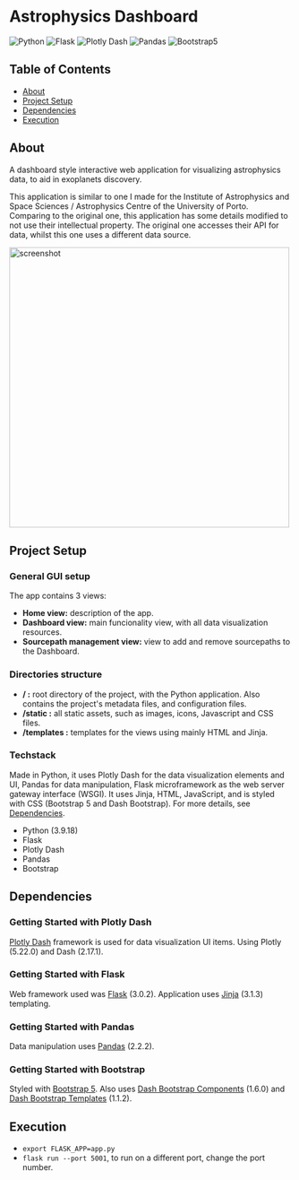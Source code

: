 # Astrophysics Dashboard
![Python](https://img.shields.io/badge/python-%23F0F0F0?style=for-the-badge&logo=data%3Aimage%2Fpng%3Bbase64%2CiVBORw0KGgoAAAANSUhEUgAAADAAAAAwCAYAAABXAvmHAAAACXBIWXMAAAsTAAALEwEAmpwYAAADGUlEQVR4nO2YPWgUQRTHZ2dzM5dYaCFBAiaFNkZRBMUuiI0fRdBCwSZFolj4kWCSmRMJhyksBJVgI2qhhYIpFEREczPZmUSDSBo%2FkIAERWMnETQmSDRPdm89g4TczCXrXnD%2F8Jpr9vfb92Z25hBKkiRJEoTAQTy3GWcEd7i8i7l4hZkYx0x%2Bx1xMYi4%2BYCaeOlxecrncgbJZXD5vrUNsDIC5BNNyuHiITnor40ZHKHuvCjM5ZgNfKCaHYu%2BEy%2Fp3lgQflpvJ7YpVAHPZHL7NMXRK1COeq8VcvrAYpe54BZhoy4PIa39%2Bk13mAvJiWQgUOtAu6%2Bw6IMtEoMRyEoGYu%2BSEHQBN2kBTmFVToOkzUGTfUhWAoBSdAU0Plf70jLfW4fJy%2BKWdWMi8lySgg%2FoKMl1nze52ykbM5LfFhi5BAEDRs3b0%2Be1w0d%2F4HALnzQTIqBW%2Fw0VP1PBBMXEsEFDk9LwCfnlVq4wFMBNvohcQn1H7o%2Bp8B%2BjtogKK7DGjb%2FVWYC5mIhaY8A%2BCyId%2Fsqw6WKjFBVrNBHhuezTjIn9iJt87TF5FHXLN78eBpreKwufrjNn4ZORBy1EYwVw2oc6%2BmuBmZhgAhEHRC4bw%2Fk50zkyAi6Pmu4i4iY4%2FoKbQhZFRqQOg6LAxfH6EuJkAEy2GW2A%2FynoVAdTjyhrQtAc0eQua%2FrAC06YC6SYjAbdT7DWZZ8T61gXwXsUW0ORTJNB6Vg2mNpn1mMn1BgJDeXiUBk3eRQ6v6CQMo5SZwP5et9hX2OHiSiCgSGPk8DqoO8gmDhPS6AyjyIl%2FAD%2Ftj6mVAGbiiJFAsTPMYsAr2oysw3PL5%2Fu%2FJ2KBKdD0NShy3XzhzhGXid2YiemSBRSN98IehMsGf7%2F%2F%2B16wdASKZMEjpGKW%2FM8EyBgMkHrQ6dWg6POlJ6BI4e9H0KSrTARoi4XAR%2FBSG2AwXQuavgwFuuMVCEZiAWvAo4djFTC%2Bz869gL9YXdQjExhGVaDJDTt4Mgo63YDKKaAqtvrXPlBEh0fsifAsMw6KjoCi90GRLAxUboNe5MbNmyRJElQe%2BQWgfIcmva%2Bj%2BwAAAABJRU5ErkJggg%3D%3D)
![Flask](https://img.shields.io/badge/flask-%232BAED5?style=for-the-badge&logo=flask)
![Plotly Dash](https://img.shields.io/badge/plotly_dash-%233F4F75?style=for-the-badge&logo=plotly)
![Pandas](https://img.shields.io/badge/pandas-%23150458?style=for-the-badge&logo=pandas)
![Bootstrap5](https://img.shields.io/badge/bootstrap-%237952B3?style=for-the-badge&logo=bootstrap&logoColor=white)


## Table of Contents
 - [About](#about)
 - [Project Setup](#project-setup)
 - [Dependencies](#dependencies)
 - [Execution](#execution)

## About
 A dashboard style interactive web application for visualizing astrophysics data, to aid in exoplanets discovery.
 
 This application is similar to one I made for the Institute of Astrophysics and Space Sciences / Astrophysics Centre of the University of Porto. Comparing to the original one, this application has some details modified to not use their intellectual property. The original one accesses their API for data, whilst this one uses a different data source.

 <img width="500" alt="screenshot" src="https://github.com/carlahnr/astrophysics_dashboard/assets/100738389/47cd75de-242d-4be5-a757-371efa21eff8">

## Project Setup

### General GUI setup
 The app contains 3 views:
 - **Home view:** description of the app.
 - **Dashboard view:** main funcionality view, with all data visualization resources.
 - **Sourcepath management view:** view to add and remove sourcepaths to the Dashboard.

### Directories structure
 - **/ :** root directory of the project, with the Python application. Also contains the project's metadata files, and configuration files.
 - **/static :** all static assets, such as images, icons, Javascript and CSS files.
 - **/templates :** templates for the views using mainly HTML and Jinja.

### Techstack
 Made in Python, it uses Plotly Dash for the data visualization elements and UI, Pandas for data manipulation, Flask microframework as the web server gateway interface (WSGI). It uses Jinja, HTML, JavaScript, and is styled with CSS (Bootstrap 5 and Dash Bootstrap). For more details, see [Dependencies](#dependencies).
 
 - Python (3.9.18)
 - Flask
 - Plotly Dash
 - Pandas
 - Bootstrap

## Dependencies

### Getting Started with Plotly Dash
[Plotly Dash](https://dash.plotly.com/installation) framework is used for data visualization UI items. Using Plotly (5.22.0) and Dash (2.17.1).

### Getting Started with Flask
Web framework used was [Flask](https://flask.palletsprojects.com/en/3.0.x/installation/#install-flask) (3.0.2). Application uses [Jinja](https://jinja.palletsprojects.com/en/3.1.x/intro/#installation) (3.1.3) templating.

### Getting Started with Pandas
Data manipulation uses [Pandas](https://pandas.pydata.org/getting_started.html)  (2.2.2).

### Getting Started with Bootstrap
Styled with [Bootstrap 5](https://getbootstrap.com/docs/5.2/getting-started/download/). Also uses [Dash Bootstrap Components](https://dash-bootstrap-components.opensource.faculty.ai/docs/) (1.6.0) and [Dash Bootstrap Templates](https://pypi.org/project/dash-bootstrap-templates/) (1.1.2).

## Execution
- `export FLASK_APP=app.py`
- `flask run --port 5001`, to run on a different port, change the port number.
